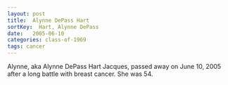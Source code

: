 ```yaml
---
layout: post
title:  Alynne DePass Hart
sortKey:  Hart, Alynne DePass
date:   2005-06-10
categories: class-of-1969
tags: cancer
---
```

Alynne, aka Alynne DePass Hart Jacques, passed away on June 10, 2005 after a long battle with breast cancer. She was 54.
